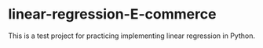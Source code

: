 # linear-regression-E-commerce
This is a test project for practicing implementing linear regression in Python.
